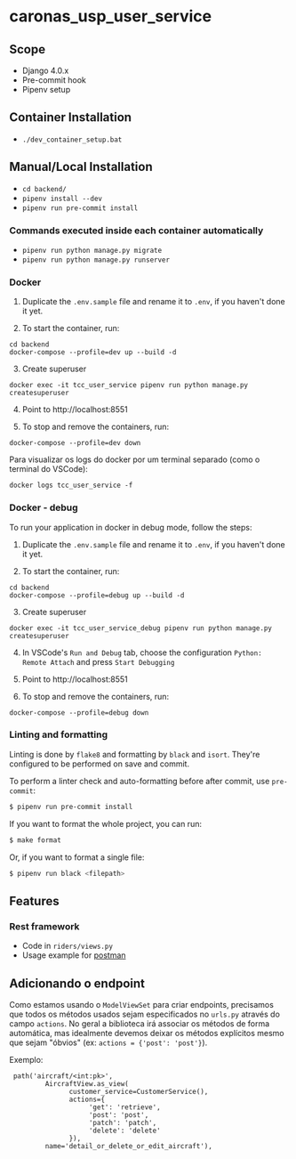 # caronas_usp_user_service

## Scope

- Django 4.0.x
- Pre-commit hook
- Pipenv setup

## Container Installation

- `./dev_container_setup.bat`

## Manual/Local Installation

- `cd backend/`
- `pipenv install --dev`
- `pipenv run pre-commit install`

### Commands executed inside each container automatically

- `pipenv run python manage.py migrate`
- `pipenv run python manage.py runserver`

### Docker

1. Duplicate the `.env.sample` file and rename it to `.env`, if you haven't done it yet.

2. To start the container, run:

```
cd backend
docker-compose --profile=dev up --build -d
```

3. Create superuser

```
docker exec -it tcc_user_service pipenv run python manage.py createsuperuser
```

4. Point to http://localhost:8551

5. To stop and remove the containers, run:

```
docker-compose --profile=dev down
```

Para visualizar os logs do docker por um terminal separado (como o terminal do VSCode):

```
docker logs tcc_user_service -f
```

### Docker - debug

To run your application in docker in debug mode, follow the steps:

1. Duplicate the `.env.sample` file and rename it to `.env`, if you haven't done it yet.

2. To start the container, run:

```
cd backend
docker-compose --profile=debug up --build -d
```

3. Create superuser

```
docker exec -it tcc_user_service_debug pipenv run python manage.py createsuperuser
```

4. In VSCode's `Run and Debug` tab, choose the configuration `Python: Remote Attach` and press `Start Debugging`

5. Point to http://localhost:8551

6. To stop and remove the containers, run:

```
docker-compose --profile=debug down
```

### Linting and formatting

Linting is done by `flake8` and formatting by `black` and `isort`. They're configured to be performed on save and commit.

To perform a linter check and auto-formatting before after commit, use `pre-commit`:

```bash
$ pipenv run pre-commit install
```

If you want to format the whole project, you can run:

```bash
$ make format
```

Or, if you want to format a single file:

```bash
$ pipenv run black <filepath>
```

## Features

### Rest framework

- Code in `riders/views.py`
- Usage example for [postman](postman/*.json)

## Adicionando o endpoint

Como estamos usando o `ModelViewSet` para criar endpoints, precisamos que todos os métodos usados sejam especificados no `urls.py` através do campo `actions`. No geral a biblioteca irá associar os métodos de forma automática, mas idealmente devemos deixar os métodos explícitos mesmo que sejam "óbvios" (ex: `actions = {'post': 'post'}`).

Exemplo:

```
 path('aircraft/<int:pk>',
         AircraftView.as_view(
               customer_service=CustomerService(),
               actions={
                    'get': 'retrieve',
                    'post': 'post',
                    'patch': 'patch',
                    'delete': 'delete'
               }),
         name='detail_or_delete_or_edit_aircraft'),
```
